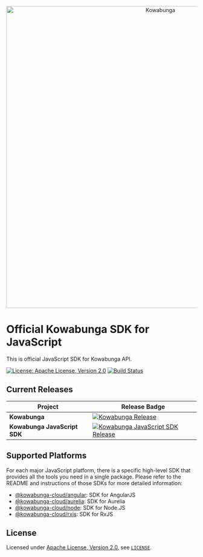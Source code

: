 <p align="center">
  <a href="https://www.kowabunga.cloud/?utm_source=github&utm_medium=logo" target="_blank">
    <picture>
      <source srcset="https://raw.githubusercontent.com/kowabunga-cloud/infographics/master/art/kowabunga-title-white.png" media="(prefers-color-scheme: dark)" />
      <source srcset="https://raw.githubusercontent.com/kowabunga-cloud/infographics/master/art/kowabunga-title-black.png" media="(prefers-color-scheme: light), (prefers-color-scheme: no-preference)" />
      <img src="https://raw.githubusercontent.com/kowabunga-cloud/infographics/master/art/kowabunga-title-black.png" alt="Kowabunga" width="800">
    </picture>
  </a>
</p>

# Official Kowabunga SDK for JavaScript

This is official JavaScript SDK for Kowabunga API.

[![License: Apache License, Version 2.0](https://img.shields.io/badge/License-Apache_2.0-blue.svg)](https://spdx.org/licenses/Apache-2.0.html)
[![Build Status](https://github.com/kowabunga-cloud/kowabunga-javascript/actions/workflows/release.yml/badge.svg)](https://github.com/kowabunga-cloud/kowabunga-javascript/actions/workflows/js.yml)

## Current Releases

| Project            | Release Badge                                                                                       |
|--------------------|-----------------------------------------------------------------------------------------------------|
| **Kowabunga**           | [![Kowabunga Release](https://img.shields.io/github/v/release/kowabunga-cloud/kowabunga)](https://github.com/kowabunga-cloud/kowabunga/releases) |
| **Kowabunga JavaScript SDK**     | [![Kowabunga JavaScript SDK Release](https://img.shields.io/github/v/release/kowabunga-cloud/kowabunga-javascript)](https://github.com/kowabunga-cloud/kowabunga-javascript/releases) |

## Supported Platforms

For each major JavaScript platform, there is a specific high-level SDK that provides all the tools you need in a single package. Please refer to the README and instructions of those SDKs for more detailed information:

- [@kowabunga-cloud/angular](https://github.com/kowabunga-cloud/kowabunga-javascript/tree/master/packages/angular): SDK for AngularJS
- [@kowabunga-cloud/aurelia](https://github.com/kowabunga-cloud/kowabunga-javascript/tree/master/packages/aurelia): SDK for Aurelia
- [@kowabunga-cloud/node](https://github.com/kowabunga-cloud/kowabunga-javascript/tree/master/packages/node): SDK for Node.JS
- [@kowabunga-cloud/rxjs](https://github.com/kowabunga-cloud/kowabunga-javascript/tree/master/packages/rxjs): SDK for RxJS

## License

Licensed under [Apache License, Version 2.0](https://opensource.org/license/apache-2-0), see [`LICENSE`](LICENSE).
